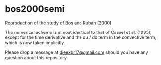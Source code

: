 # bos2000semi
Reproduction of the study of Bos and Ruban (2000)

The numerical scheme is almost identical to that of Cassel et al. (1995), except for the time derivative and the du / dx term in the convective term, which is now taken implicitly.

Please drop a message at dieexbr17@gmail.com should you have any question about this repository.
